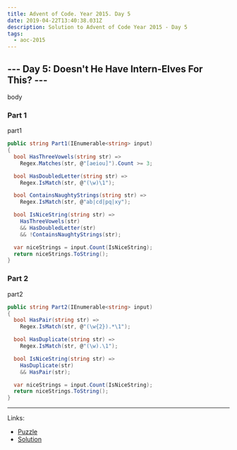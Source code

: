 ```yaml
---
title: Advent of Code. Year 2015. Day 5
date: 2019-04-22T13:40:38.031Z
description: Solution to Advent of Code Year 2015 - Day 5
tags:
  - aoc-2015
---
```

## --- Day 5: Doesn't He Have Intern-Elves For This? ---

body

### Part 1

part1

```csharp
public string Part1(IEnumerable<string> input)
{
  bool HasThreeVowels(string str) => 
    Regex.Matches(str, @"[aeiou]").Count >= 3;

  bool HasDoubledLetter(string str) => 
    Regex.IsMatch(str, @"(\w)\1");

  bool ContainsNaughtyStrings(string str) => 
    Regex.IsMatch(str, @"ab|cd|pq|xy");

  bool IsNiceString(string str) =>
    HasThreeVowels(str)
    && HasDoubledLetter(str)
    && !ContainsNaughtyStrings(str);

  var niceStrings = input.Count(IsNiceString);
  return niceStrings.ToString();
}
```

### Part 2

part2

```csharp
public string Part2(IEnumerable<string> input)
{
  bool HasPair(string str) => 
    Regex.IsMatch(str, @"(\w{2}).*\1");

  bool HasDuplicate(string str) => 
    Regex.IsMatch(str, @"(\w).\1");

  bool IsNiceString(string str) =>
    HasDuplicate(str)
    && HasPair(str);

  var niceStrings = input.Count(IsNiceString);
  return niceStrings.ToString();
}
```

- - -

Links:

* [Puzzle](https://adventofcode.com/2015/day/5)
* [Solution](https://github.com/PDmatrix/advent-of-code/tree/master/CSharp/Solutions/2015/5)
